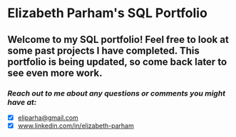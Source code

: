 # Elizabeth Parham's SQL Portfolio

## Welcome to my SQL portfolio! Feel free to look at some past projects I have completed. This portfolio is being updated, so come back later to see even more work.
### ***Reach out to me about any questions or comments you might have at:*** 
 - [x] eliparha@gmail.com
 - [x] www.linkedin.com/in/elizabeth-parham
